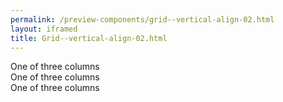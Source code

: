 ```yaml
--- 
permalink: /preview-components/grid--vertical-align-02.html
layout: iframed 
title: Grid--vertical-align-02.html
---
```

<div class="grid-example v-align">
    <div class="container">
        <div class="row">
            <div class="col align-self-start">
                One of three columns
            </div>
            <div class="col align-self-center">
                One of three columns
            </div>
            <div class="col align-self-end">
                One of three columns
            </div>
        </div>
    </div>
</div>